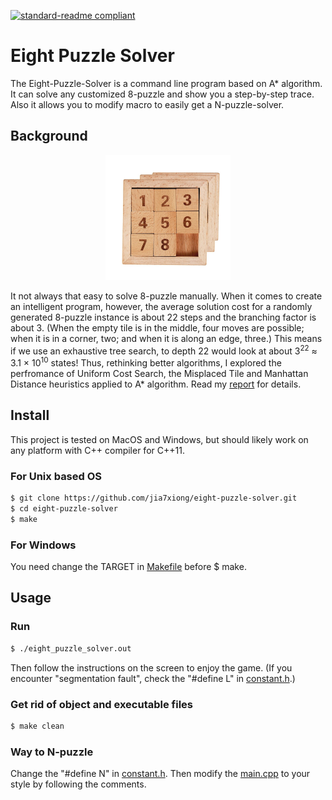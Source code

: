 [![standard-readme compliant](https://img.shields.io/badge/readme%20style-standard-brightgreen.svg?style=flat-square)](https://github.com/RichardLitt/standard-readme)

# Eight Puzzle Solver

The Eight-Puzzle-Solver is a command line program based on A* algorithm. It can solve any customized 8-puzzle and show you a step-by-step trace. Also it allows you to modify macro to easily get a N-puzzle-solver.

## Background
<p align="center">
<img src="8-puzzle-example.jpg" width="200"/>
<p>

It not always that easy to solve 8-puzzle manually. When it comes to create an intelligent program, however, the average solution cost for a randomly generated 8-puzzle instance is about 22 steps and the branching factor is about 3. (When the empty tile is in the middle, four moves are possible; when it is in a corner, two; and when it is along an edge, three.) This means if we use an exhaustive tree search, to depth 22 would look at about 3<sup>22</sup> ≈ 3.1 × 10<sup>10</sup> states! Thus, rethinking better algorithms, I explored the perfromance of Uniform Cost Search, the Misplaced Tile and Manhattan Distance heuristics applied to A* algorithm. Read my [report](report.pdf) for details.
 
## Install

This project is tested on MacOS and Windows, but should likely work on any platform with C++ compiler for C++11. 

### For Unix based OS

```sh
$ git clone https://github.com/jia7xiong/eight-puzzle-solver.git
$ cd eight-puzzle-solver
$ make
```
### For Windows

You need change the TARGET in [Makefile](Makefile) before $ make.

## Usage
### Run
 ```sh
 $ ./eight_puzzle_solver.out 
 ```
 Then follow the instructions on the screen to enjoy the game.
 (If you encounter "segmentation fault", check the "#define L" in [constant.h](./include/constant.h).)

### Get rid of object and executable files
```sh
$ make clean
```
### Way to N-puzzle
Change the "#define N" in [constant.h](./include/constant.h). Then modify the [main.cpp](./src/main.cpp) to your style by following the comments.
